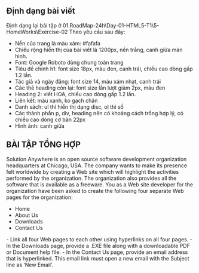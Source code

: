 ## Định dạng bài viết

Định dạng lại bài tập ở 01.RoadMap-24h\Day-01-HTML5-T1\5-HomeWorks\Exercise-02
Theo yêu cầu sau đây:


- Nền của trang là màu xám: #fafafa
- Chiều rộng hiển thị của bài viết là 1200px, nền trắng, canh giữa màn hình.
- Font: Google Roboto dùng chung toàn trang
- Tiêu đề chính h1: font size 18px, màu đen, canh trái, chiều cao dòng gấp 1.2 lần.
- Tác giả và ngày đăng: font size 14, màu xám nhạt, canh trái
- Các thẻ heading còn lại: font size lần lượt giảm 2px, màu đen
- Heading 2: viết HOA,  chiều cao dòng gấp 1.2 lần.
- Liên kết: màu xanh, ko gạch chân
- Danh sách: ul thì hiển thị dạng disc, ol thì số
- Các thành phần p, div, heading nên có khoảng cách trống hợp lý, có chiều cao dòng cơ bản 22px
- Hình ảnh: canh giữa



##  BÀI TẬP TỔNG HỢP

Solution Anywhere is an open source software development organization headquarters at Chicago, USA. The company wants to make its presence felt worldwide by creating a Web site which will highlight the activities performed by the organization. The organization also provides all the software that is available as a freeware. You as a Web site developer for the organization have been asked to create the following four separate Web pages for the organization:

- Home
- About Us
- Downloads
- Contact Us

\- Link all four Web pages to each other using hyperlinks on all four pages.
\- In the Downloads page, provide a .EXE file along with a downloadable PDF or Document help file.
\- In the Contact Us page, provide an email address that is hyperlinked. This email link must open a new email with the Subject line as ‘New Email’.

